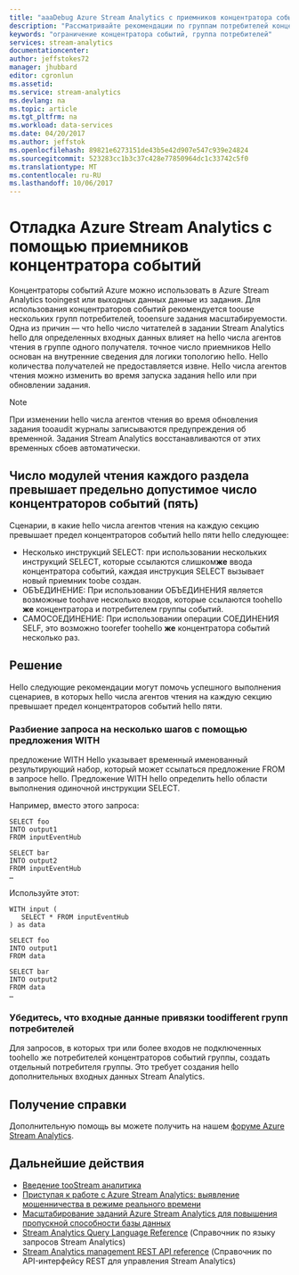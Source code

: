 ```yaml
---
title: "aaaDebug Azure Stream Analytics с приемников концентратора событий | Документы Microsoft"
description: "Рассматривайте рекомендации по группам потребителей концентраторов событий в заданиях Stream Analytics."
keywords: "ограничение концентратора событий, группа потребителей"
services: stream-analytics
documentationcenter: 
author: jeffstokes72
manager: jhubbard
editor: cgronlun
ms.assetid: 
ms.service: stream-analytics
ms.devlang: na
ms.topic: article
ms.tgt_pltfrm: na
ms.workload: data-services
ms.date: 04/20/2017
ms.author: jeffstok
ms.openlocfilehash: 89821e6273151de43b5e42d907e547c939e24824
ms.sourcegitcommit: 523283cc1b3c37c428e77850964dc1c33742c5f0
ms.translationtype: MT
ms.contentlocale: ru-RU
ms.lasthandoff: 10/06/2017
---
```

# <a name="debug-azure-stream-analytics-with-event-hub-receivers"></a>Отладка Azure Stream Analytics с помощью приемников концентратора событий

Концентраторы событий Azure можно использовать в Azure Stream Analytics tooingest или выходных данных данные из задания. Для использования концентраторов событий рекомендуется toouse нескольких групп потребителей, tooensure задания масштабируемости. Одна из причин — что hello число читателей в задании Stream Analytics hello для определенных входных данных влияет на hello числа агентов чтения в группе одного получателя. точное число приемников Hello основан на внутренние сведения для логики топологию hello. Hello количества получателей не предоставляется извне. Hello числа агентов чтения можно изменить во время запуска задания hello или при обновлении задания.

> [!NOTE]
> При изменении hello числа агентов чтения во время обновления задания tooaudit журналы записываются предупреждения об временной. Задания Stream Analytics восстанавливаются от этих временных сбоев автоматически.

## <a name="number-of-readers-per-partition-exceeds-event-hubs-limit-of-five"></a>Число модулей чтения каждого раздела превышает предельно допустимое число концентраторов событий (пять)

Сценарии, в какие hello числа агентов чтения на каждую секцию превышает предел концентраторов событий hello пяти hello следующее:

* Несколько инструкций SELECT: при использовании нескольких инструкций SELECT, которые ссылаются слишком**же** ввода концентратора событий, каждая инструкция SELECT вызывает новый приемник toobe создан.
* ОБЪЕДИНЕНИЕ: При использовании ОБЪЕДИНЕНИЯ является возможные toohave несколько входов, которые ссылаются toohello **же** концентратора и потребителем группы событий.
* САМОСОЕДИНЕНИЕ: При использовании операции СОЕДИНЕНИЯ SELF, это возможно toorefer toohello **же** концентратора событий несколько раз.

## <a name="solution"></a>Решение

Hello следующие рекомендации могут помочь успешного выполнения сценариев, в которых hello числа агентов чтения на каждую секцию превышает предел концентраторов событий hello пяти.

### <a name="split-your-query-into-multiple-steps-by-using-a-with-clause"></a>Разбиение запроса на несколько шагов с помощью предложения WITH

предложение WITH Hello указывает временный именованный результирующий набор, который может ссылаться предложение FROM в запросе hello. Предложение WITH hello определить hello области выполнения одиночной инструкции SELECT.

Например, вместо этого запроса:

```
SELECT foo 
INTO output1
FROM inputEventHub

SELECT bar
INTO output2
FROM inputEventHub 
…
```

Используйте этот:

```
WITH input (
   SELECT * FROM inputEventHub
) as data

SELECT foo
INTO output1
FROM data

SELECT bar
INTO output2
FROM data
…
```

### <a name="ensure-that-inputs-bind-toodifferent-consumer-groups"></a>Убедитесь, что входные данные привязки toodifferent групп потребителей

Для запросов, в которых три или более входов не подключенных toohello же потребителей концентраторов событий группы, создать отдельный потребителя группы. Это требует создания hello дополнительных входных данных Stream Analytics.


## <a name="get-help"></a>Получение справки
Дополнительную помощь вы можете получить на нашем [форуме Azure Stream Analytics](https://social.msdn.microsoft.com/Forums/en-US/home?forum=AzureStreamAnalytics).

## <a name="next-steps"></a>Дальнейшие действия
* [Введение tooStream аналитика](stream-analytics-introduction.md)
* [Приступая к работе с Azure Stream Analytics: выявление мошенничества в режиме реального времени](stream-analytics-real-time-fraud-detection.md)
* [Масштабирование заданий Azure Stream Analytics для повышения пропускной способности базы данных](stream-analytics-scale-jobs.md)
* [Stream Analytics Query Language Reference](https://msdn.microsoft.com/library/azure/dn834998.aspx) (Справочник по языку запросов Stream Analytics)
* [Stream Analytics management REST API reference](https://msdn.microsoft.com/library/azure/dn835031.aspx) (Справочник по API-интерфейсу REST для управления Stream Analytics)
